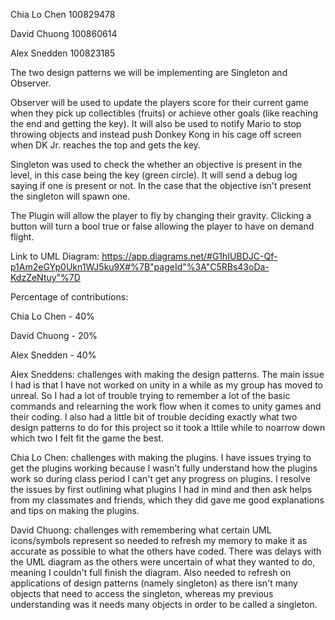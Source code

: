 Chia Lo Chen 100829478 

David Chuong 100860614 

Alex Snedden 100823185

The two design patterns we will be implementing are Singleton and Observer.

Observer will be used to update the players score for their current game when they pick up collectibles (fruits) or achieve other goals (like reaching the end and getting the key). It will also be used to notify Mario to stop throwing objects and instead push Donkey Kong in his cage off screen when DK Jr. reaches the top and gets the key.

Singleton was used to check the whether an objective is present in the level, in this case being the key (green circle). It will send a debug log saying if one is present or not. In the case that the objective isn't present the singleton will spawn one.

The Plugin will allow the player to fly by changing their gravity. Clicking a button will turn a bool true or false allowing the player to have on demand flight.

Link to UML Diagram: https://app.diagrams.net/#G1hIUBDJC-Qf-p1Am2eGYp0Ukn1WJ5ku9X#%7B"pageId"%3A"C5RBs43oDa-KdzZeNtuy"%7D

Percentage of contributions:

Chia Lo Chen - 40% 

David Chuong - 20%

Alex Snedden - 40%

Alex Sneddens: challenges with making the design patterns. The main issue I had is that I have not worked on unity in a while as my group has moved to unreal. So I had a lot of trouble trying to remember a lot of the basic commands and relearning the work flow when it comes to unity games and their coding. I also had a little bit of trouble deciding exactly what two design patterns to do for this project so it took a lttile while to noarrow down which two I felt fit the game the best.

Chia Lo Chen: challenges with making the plugins. I have issues trying to get the plugins working because I wasn't fully understand how the plugins work so during class period I can't get any progress on plugins. I resolve the issues by first outlining what plugins I had in mind and then ask helps from my classmates and friends, which they did gave me good explanations and tips on making the plugins.

David Chuong: challenges with remembering what certain UML icons/symbols represent so needed to refresh my memory to make it as accurate as possible to what the others have coded. There was delays with the UML diagram as the others were uncertain of what they wanted to do, meaning I couldn't full finish the diagram. Also needed to refresh on applications of design patterns (namely singleton) as there isn't many objects that need to access the singleton, whereas my previous understanding was it needs many objects in order to be called a singleton.
